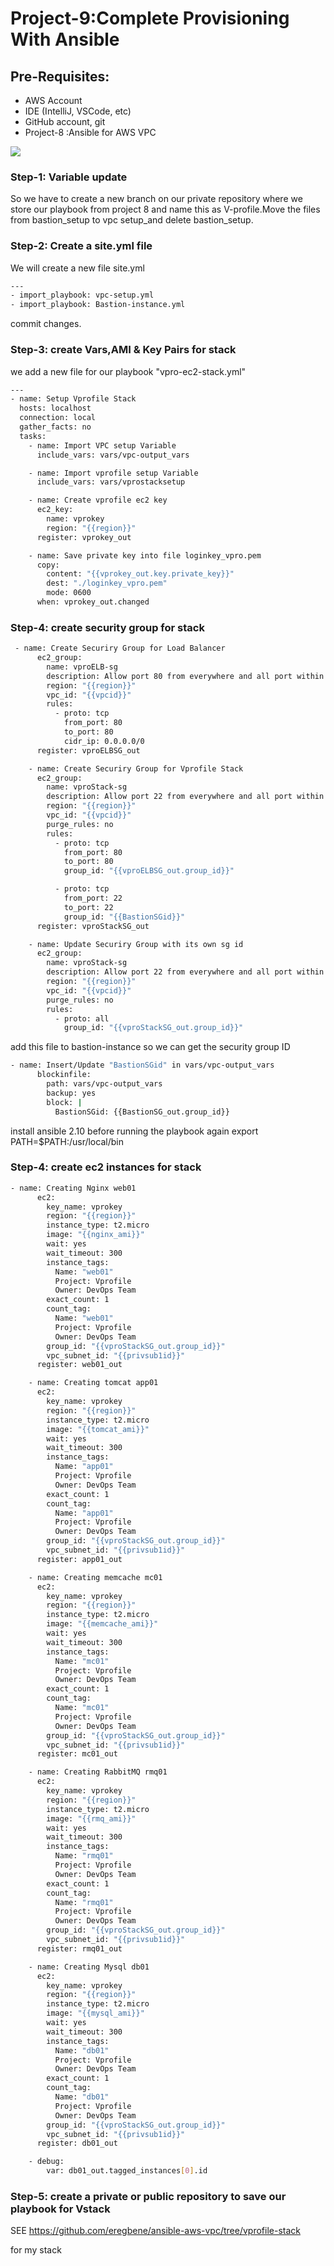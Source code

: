 # Project-9:Complete Provisioning With Ansible

## Pre-Requisites:

* AWS Account
* IDE (IntelliJ, VSCode, etc)
* GitHub account, git
* Project-8 :Ansible for AWS VPC

![](images/Project-9.png)

### Step-1: Variable update
So we have to create a new branch on our private repository where we store our playbook from project 8 and name this as V-profile.Move the files from bastion_setup to vpc setup_and delete bastion_setup.

### Step-2: Create a site.yml file

We will create a new file site.yml 

```sh
---
- import_playbook: vpc-setup.yml
- import_playbook: Bastion-instance.yml
```
commit changes.

### Step-3: create Vars,AMI & Key Pairs for stack

we add a new file for our playbook 
"vpro-ec2-stack.yml"

```sh
---
- name: Setup Vprofile Stack
  hosts: localhost
  connection: local
  gather_facts: no
  tasks:
    - name: Import VPC setup Variable
      include_vars: vars/vpc-output_vars

    - name: Import vprofile setup Variable
      include_vars: vars/vprostacksetup

    - name: Create vprofile ec2 key
      ec2_key:
        name: vprokey
        region: "{{region}}"
      register: vprokey_out

    - name: Save private key into file loginkey_vpro.pem
      copy:
        content: "{{vprokey_out.key.private_key}}"
        dest: "./loginkey_vpro.pem"
        mode: 0600
      when: vprokey_out.changed

```
### Step-4: create security group for stack

```sh
 - name: Create Securiry Group for Load Balancer
      ec2_group:
        name: vproELB-sg
        description: Allow port 80 from everywhere and all port within sg
        region: "{{region}}"
        vpc_id: "{{vpcid}}"
        rules:
          - proto: tcp
            from_port: 80
            to_port: 80
            cidr_ip: 0.0.0.0/0
      register: vproELBSG_out

    - name: Create Securiry Group for Vprofile Stack
      ec2_group:
        name: vproStack-sg
        description: Allow port 22 from everywhere and all port within sg
        region: "{{region}}"
        vpc_id: "{{vpcid}}"
        purge_rules: no
        rules:
          - proto: tcp
            from_port: 80
            to_port: 80
            group_id: "{{vproELBSG_out.group_id}}"

          - proto: tcp
            from_port: 22
            to_port: 22
            group_id: "{{BastionSGid}}"
      register: vproStackSG_out

    - name: Update Securiry Group with its own sg id
      ec2_group:
        name: vproStack-sg
        description: Allow port 22 from everywhere and all port within sg
        region: "{{region}}"
        vpc_id: "{{vpcid}}"
        purge_rules: no
        rules:
          - proto: all
            group_id: "{{vproStackSG_out.group_id}}"

```

add this file to bastion-instance so we can get the security group ID
```sh
- name: Insert/Update "BastionSGid" in vars/vpc-output_vars
      blockinfile:
        path: vars/vpc-output_vars
        backup: yes
        block: |
          BastionSGid: {{BastionSG_out.group_id}}

```
install ansible 2.10 before running the playbook again
export PATH=$PATH:/usr/local/bin

### Step-4: create ec2 instances for stack
```sh
- name: Creating Nginx web01
      ec2:
        key_name: vprokey
        region: "{{region}}"
        instance_type: t2.micro
        image: "{{nginx_ami}}"
        wait: yes
        wait_timeout: 300
        instance_tags:
          Name: "web01"
          Project: Vprofile
          Owner: DevOps Team
        exact_count: 1
        count_tag:
          Name: "web01"
          Project: Vprofile
          Owner: DevOps Team
        group_id: "{{vproStackSG_out.group_id}}"
        vpc_subnet_id: "{{privsub1id}}"
      register: web01_out

    - name: Creating tomcat app01
      ec2:
        key_name: vprokey
        region: "{{region}}"
        instance_type: t2.micro
        image: "{{tomcat_ami}}"
        wait: yes
        wait_timeout: 300
        instance_tags:
          Name: "app01"
          Project: Vprofile
          Owner: DevOps Team
        exact_count: 1
        count_tag:
          Name: "app01"
          Project: Vprofile
          Owner: DevOps Team
        group_id: "{{vproStackSG_out.group_id}}"
        vpc_subnet_id: "{{privsub1id}}"
      register: app01_out

    - name: Creating memcache mc01
      ec2:
        key_name: vprokey
        region: "{{region}}"
        instance_type: t2.micro
        image: "{{memcache_ami}}"
        wait: yes
        wait_timeout: 300
        instance_tags:
          Name: "mc01"
          Project: Vprofile
          Owner: DevOps Team
        exact_count: 1
        count_tag:
          Name: "mc01"
          Project: Vprofile
          Owner: DevOps Team
        group_id: "{{vproStackSG_out.group_id}}"
        vpc_subnet_id: "{{privsub1id}}"
      register: mc01_out

    - name: Creating RabbitMQ rmq01
      ec2:
        key_name: vprokey
        region: "{{region}}"
        instance_type: t2.micro
        image: "{{rmq_ami}}"
        wait: yes
        wait_timeout: 300
        instance_tags:
          Name: "rmq01"
          Project: Vprofile
          Owner: DevOps Team
        exact_count: 1
        count_tag:
          Name: "rmq01"
          Project: Vprofile
          Owner: DevOps Team
        group_id: "{{vproStackSG_out.group_id}}"
        vpc_subnet_id: "{{privsub1id}}"
      register: rmq01_out

    - name: Creating Mysql db01
      ec2:
        key_name: vprokey
        region: "{{region}}"
        instance_type: t2.micro
        image: "{{mysql_ami}}"
        wait: yes
        wait_timeout: 300
        instance_tags:
          Name: "db01"
          Project: Vprofile
          Owner: DevOps Team
        exact_count: 1
        count_tag:
          Name: "db01"
          Project: Vprofile
          Owner: DevOps Team
        group_id: "{{vproStackSG_out.group_id}}"
        vpc_subnet_id: "{{privsub1id}}"
      register: db01_out

    - debug:
        var: db01_out.tagged_instances[0].id
```
### Step-5: create a private or public repository to save our playbook for Vstack

SEE 
https://github.com/eregbene/ansible-aws-vpc/tree/vprofile-stack

for my stack

